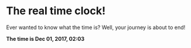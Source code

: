 # The real time clock!

Ever wanted to know what the time is? Well, your journey is about to end!

**The time is Dec 01, 2017, 02:03**